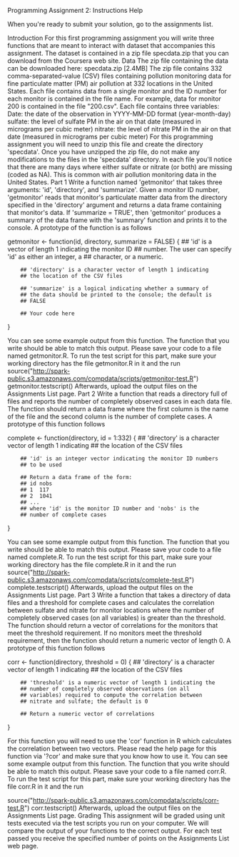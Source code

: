 Programming Assignment 2: Instructions Help


When you're ready to submit your solution, go to the assignments list.


Introduction
For this first programming assignment you will write three functions that are meant to interact with dataset that accompanies this assignment. The dataset is contained in a zip file specdata.zip that you can download from the Coursera web site.
Data
The zip file containing the data can be downloaded here:
specdata.zip [2.4MB]
The zip file contains 332 comma-separated-value (CSV) files containing pollution monitoring data for fine particulate matter (PM) air pollution at 332 locations in the United States. Each file contains data from a single monitor and the ID number for each monitor is contained in the file name. For example, data for monitor 200 is contained in the file "200.csv". Each file contains three variables:
Date: the date of the observation in YYYY-MM-DD format (year-month-day)
sulfate: the level of sulfate PM in the air on that date (measured in micrograms per cubic meter)
nitrate: the level of nitrate PM in the air on that date (measured in micrograms per cubic meter)
For this programming assignment you will need to unzip this file and create the directory 'specdata'. Once you have unzipped the zip file, do not make any modifications to the files in the 'specdata' directory. In each file you'll notice that there are many days where either sulfate or nitrate (or both) are missing (coded as NA). This is common with air pollution monitoring data in the United States.
Part 1
Write a function named 'getmonitor' that takes three arguments: 'id', 'directory', and 'summarize'. Given a monitor ID number, 'getmonitor' reads that monitor's particulate matter data from the directory specified in the 'directory' argument and returns a data frame containing that monitor's data. If 'summarize = TRUE', then 'getmonitor' produces a summary of the data frame with the 'summary' function and prints it to the console. A prototype of the function is as follows

getmonitor <- function(id, directory, summarize = FALSE) {
        ## 'id' is a vector of length 1 indicating the monitor ID
        ## number. The user can specify 'id' as either an integer, a
        ## character, or a numeric.
        
        ## 'directory' is a character vector of length 1 indicating
        ## the location of the CSV files

        ## 'summarize' is a logical indicating whether a summary of
        ## the data should be printed to the console; the default is
        ## FALSE
        
        ## Your code here
}

You can see some example output from this function. The function that you write should be able to match this output. Please save your code to a file named getmonitor.R. To run the test script for this part, make sure your working directory has the file getmonitor.R in it and the run
source("http://spark-public.s3.amazonaws.com/compdata/scripts/getmonitor-test.R")
getmonitor.testscript()
Afterwards, upload the output files on the Assignments List page.
Part 2
Write a function that reads a directory full of files and reports the number of completely observed cases in each data file. The function should return a data frame where the first column is the name of the file and the second column is the number of complete cases. A prototype of this function follows

complete <- function(directory, id = 1:332) {
        ## 'directory' is a character vector of length 1 indicating
        ## the location of the CSV files

        ## 'id' is an integer vector indicating the monitor ID numbers
        ## to be used
        
        ## Return a data frame of the form:
        ## id nobs
        ## 1  117
        ## 2  1041
        ## ...
        ## where 'id' is the monitor ID number and 'nobs' is the
        ## number of complete cases
}

You can see some example output from this function. The function that you write should be able to match this output. Please save your code to a file named complete.R. To run the test script for this part, make sure your working directory has the file complete.R in it and the run
source("http://spark-public.s3.amazonaws.com/compdata/scripts/complete-test.R")
complete.testscript()
Afterwards, upload the output files on the Assignments List page.
Part 3
Write a function that takes a directory of data files and a threshold for complete cases and calculates the correlation between sulfate and nitrate for monitor locations where the number of completely observed cases (on all variables) is greater than the threshold. The function should return a vector of correlations for the monitors that meet the threshold requirement. If no monitors meet the threshold requirement, then the function should return a numeric vector of length 0. A prototype of this function follows

corr <- function(directory, threshold = 0) {
        ## 'directory' is a character vector of length 1 indicating
        ## the location of the CSV files

        ## 'threshold' is a numeric vector of length 1 indicating the
        ## number of completely observed observations (on all
        ## variables) required to compute the correlation between
        ## nitrate and sulfate; the default is 0

        ## Return a numeric vector of correlations
}

For this function you will need to use the 'cor' function in R which calculates the correlation between two vectors. Please read the help page for this function via '?cor' and make sure that you know how to use it.
You can see some example output from this function. The function that you write should be able to match this output. Please save your code to a file named corr.R. To run the test script for this part, make sure your working directory has the file corr.R in it and the run

source("http://spark-public.s3.amazonaws.com/compdata/scripts/corr-test.R")
corr.testscript()
Afterwards, upload the output files on the Assignments List page.
Grading
This assignment will be graded using unit tests executed via the test scripts you run on your computer. We will compare the output of your functions to the correct output. For each test passed you receive the specified number of points on the Assignments List web page.